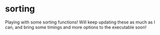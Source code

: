sorting
=======

Playing with some sorting functions! Will keep updating these as much as I can,
and bring some timings and more options to the executable soon!

